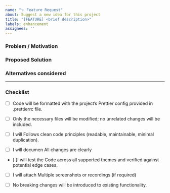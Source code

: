 ```yaml
---
name: "✨ Feature Request"
about: Suggest a new idea for this project
title: "[FEATURE] <brief description>"
labels: enhancement
assignees: ''
---
```


### Problem / Motivation
<!-- What problem does this feature solve? Why is it needed? -->

### Proposed Solution
<!-- Describe the feature you’d like to see -->

### Alternatives considered
<!-- If applicable, describe any alternative solutions or features you have considered -->

---

### Checklist
- [ ] Code will be  formatted with the project’s Prettier config provided in .prettierrc file.

- [ ] Only the necessary files will be  modified; no unrelated changes will be included.

- [ ] I will Follows clean code principles (readable, maintainable, minimal duplication).

- [ ] I will documen All changes are clearly 

- [ ]I will test the  Code across all supported themes and verified against potential edge cases.

- [ ] I will attach Multiple screenshots or recordings (if required)

- [ ] No breaking changes will be  introduced to existing functionality.
